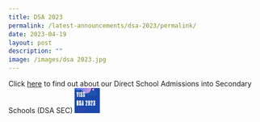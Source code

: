 ```yaml
---
title: DSA 2023
permalink: /latest-announcements/dsa-2023/permalink/
date: 2023-04-19
layout: post
description: ""
image: /images/dsa 2023.jpg
---
```

Click [here](https://www.yusofishaksec.moe.edu.sg/yi-experience/direct-school-admissions-into-secondary-schools-dsa-sec/) to find out about our Direct School Admissions into Secondary Schools (DSA SEC)
<img height="50" width="50" src="/images/dsa%202023.jpg">